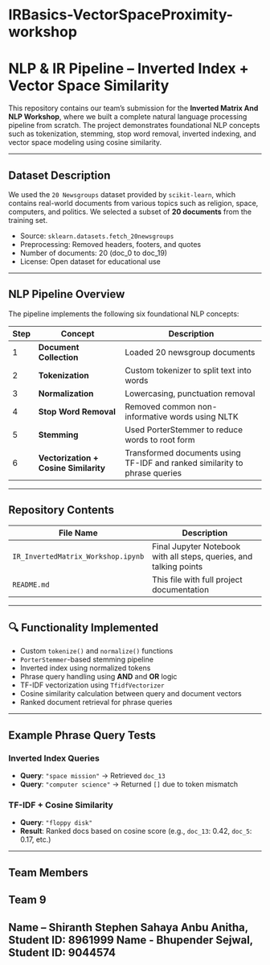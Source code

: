 # IRBasics-VectorSpaceProximity-workshop
#  NLP & IR Pipeline – Inverted Index + Vector Space Similarity

This repository contains our team’s submission for the **Inverted Matrix And NLP Workshop**, where we built a complete natural language processing pipeline from scratch. The project demonstrates foundational NLP concepts such as tokenization, stemming, stop word removal, inverted indexing, and vector space modeling using cosine similarity.

---

##  Dataset Description

We used the `20 Newsgroups` dataset provided by `scikit-learn`, which contains real-world documents from various topics such as religion, space, computers, and politics. We selected a subset of **20 documents** from the training set.

- Source: `sklearn.datasets.fetch_20newsgroups`
- Preprocessing: Removed headers, footers, and quotes
- Number of documents: 20 (doc_0 to doc_19)
- License: Open dataset for educational use

---

##  NLP Pipeline Overview

The pipeline implements the following six foundational NLP concepts:

| Step | Concept                       | Description |
|------|-------------------------------|-------------|
|  1 | **Document Collection**        | Loaded 20 newsgroup documents |
|  2 | **Tokenization**              | Custom tokenizer to split text into words |
|  3 | **Normalization**             | Lowercasing, punctuation removal |
|  4 | **Stop Word Removal**         | Removed common non-informative words using NLTK |
|  5 | **Stemming**                  | Used PorterStemmer to reduce words to root form |
|  6 | **Vectorization + Cosine Similarity** | Transformed documents using TF-IDF and ranked similarity to phrase queries |

---

##  Repository Contents

| File Name                           | Description                                  |
|------------------------------------|----------------------------------------------|
| `IR_InvertedMatrix_Workshop.ipynb` | Final Jupyter Notebook with all steps, queries, and talking points |
| `README.md`                        | This file with full project documentation |

---

## 🔍 Functionality Implemented

-  Custom `tokenize()` and `normalize()` functions
-  `PorterStemmer`-based stemming pipeline
-  Inverted index using normalized tokens
-  Phrase query handling using **AND** and **OR** logic
-  TF-IDF vectorization using `TfidfVectorizer`
-  Cosine similarity calculation between query and document vectors
-  Ranked document retrieval for phrase queries

---

##  Example Phrase Query Tests

### Inverted Index Queries
- **Query**: `"space mission"` → Retrieved `doc_13`  
- **Query**: `"computer science"` → Returned `[]` due to token mismatch

### TF-IDF + Cosine Similarity
- **Query**: `"floppy disk"`  
- **Result**: Ranked docs based on cosine score (e.g., `doc_13`: 0.42, `doc_5`: 0.17, etc.)

---

##  Team Members

## Team 9

Name – Shiranth Stephen Sahaya Anbu Anitha,  Student ID: 8961999
Name - Bhupender Sejwal, Student ID: 9044574
---


